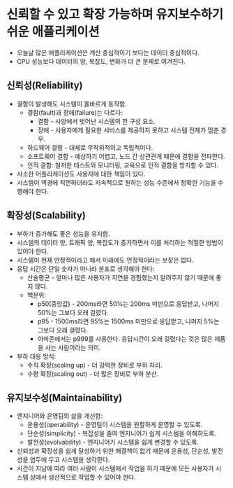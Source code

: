 # 신뢰할 수 있고 확장 가능하며 유지보수하기 쉬운 애플리케이션

* 오늘날 많은 애플리케이션은 계산 중심적이기 보다는 데이터 중심적이다.
* CPU 성능보다 데이터의 양, 복잡도, 변화가 더 큰 문제로 여겨진다.

## 신뢰성(Reliability)

* 결함이 발생해도 시스템이 올바르게 동작함. 
  * 결함(fault)과 장애(failure)는 다르다:
    * 결함 - 사양에서 벗어난 시스템의 한 구성 요소.
    * 장애 - 사용자에게 필요한 서비스를 제공하지 못하고 시스템 전체가 멈춘 경우.
  * 하드웨어 결함 - 대체로 무작위적이고 독립적이다.
  * 소프트웨어 결함 - 예상하기 어렵고, 노드 간 상관관계 때문에 결함을 전파한다.
  * 인적 결함: 철저한 테스트와 모니터링, 교육으로 인적 결함을 방지할 수 있다.
* 사소한 어플리케이션도 사용자에 대한 책임이 있다.
* 시스템이 역경에 직면하더라도 지속적으로 원하는 성능 수준에서 정확한 기능을 수행해야 한다.

## 확장성(Scalability)

* 부하가 증가해도 좋은 성능을 유지함. 
* 시스템의 데이터 양, 트래픽 양, 복잡도가 증가하면서 이를 처리하는 적절한 방법이 있어야 한다.
* 시스템이 현재 안정적이라고 해서 미래에도 안정적이라는 보장은 없다.
* 응답 시간은 단일 숫자가 아니라 분포로 생각해야 한다:
  * 산술평균 - 얼마나 많은 사용자가 지연을 경험했는지 알려주지 않기 때문에 좋지 않다.
  * 백분위:
    * p50(중앙값) - 200ms라면 50%는 200ms 미만으로 응답받고, 나머지 50%는 그보다 오래 걸렸다.
    * p95 - 1500ms라면 95%는 1500ms 미만으로 응답받고, 나머지 5%는 그보다 오래 걸렸다. 
    * 아마존에서는 p999를 사용한다. 응답시간이 오래 걸렸다는 것은 많은 제품을 사는 사람이라는 의미.
* 부하 대응 방식:
  * 수직 확장(scaling up) - 더 강력한 장비로 부하 처리.
  * 수평 확장(scaling out) - 더 많은 장비로 부하 분산.

## 유지보수성(Maintainability)

* 엔지니어와 운영팀의 삶을 개선함:
  * 운용성(operability) - 운영팀이 시스템을 원할하게 운영할 수 있도록.
  * 단순성(simplicity) - 복잡성을 줄여 엔지니어가 쉽게 시스템을 이해하도록.
  * 발전성(evolvability) - 엔지니어가 시스템을 쉽게 변경할 수 있도록.
* 신뢰성과 확장성을 쉽게 달성하기 위한 해결책이 없기 때문에 운용성, 단순성, 발전성을 염두에 두고 시스템을 생각한다.
* 시간이 지남에 따라 여러 사람이 시스템에서 작업을 하기 때문에 모든 사용자가 시스템 상에서 생산적으로 작업할 수 있어야 한다.

